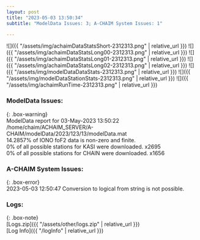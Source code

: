 ```yaml
---
layout: post
title: "2023-05-03 13:50:34"
subtitle: "ModelData Issues: 3; A-CHAIM System Issues: 1"

---
```


![]({{ "/assets/img/achaimDataStatsShort-2312313.png" | relative_url }})
![]({{ "/assets/img/achaimDataStatsLong00-2312313.png" | relative_url }})
![]({{ "/assets/img/achaimDataStatsLong01-2312313.png" | relative_url }})
![]({{ "/assets/img/achaimDataStatsLong02-2312313.png" | relative_url }})
![]({{ "/assets/img/modelDataDataStats-2312313.png" | relative_url }})
![]({{ "/assets/img/modelDataStationStats-2312313.png" | relative_url }})
![]({{ "/assets/img/achaimRunTime-2312313.png" | relative_url }})


### ModelData Issues:  
  
{: .box-warning}  
 ModelData report for 03-May-2023 13:50:22   
 /home/chaim/ACHAIM_SERVER/A-CHAIM/modelData/2023/123/13/modelData.mat   
 14.2857% of IONO foF2 data is non-zero and finite.   
 0% of all possible stations for KASI were downloaded. x2695   
 0% of all possible stations for CHAIN were downloaded. x1656   
  
### A-CHAIM System Issues:  
  
{: .box-error}  
2023-05-03 12:50:47 Conversion to logical from string is not possible.  

### Logs:  
  
{: .box-note}  
[Logs.zip]({{ "/assets/other/logs.zip" | relative_url }})  
[Log Info]({{ "/logInfo" | relative_url }})  
